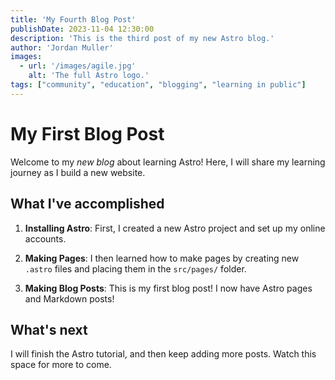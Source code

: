 ```yaml
---
title: 'My Fourth Blog Post'
publishDate: 2023-11-04 12:30:00
description: 'This is the third post of my new Astro blog.'
author: 'Jordan Muller'
images:
  - url: '/images/agile.jpg'
    alt: 'The full Astro logo.'
tags: ["community", "education", "blogging", "learning in public"]
---
```

# My First Blog Post

Welcome to my _new blog_ about learning Astro! Here, I will share my learning journey as I build a new website.

## What I've accomplished

1. **Installing Astro**: First, I created a new Astro project and set up my online accounts.

2. **Making Pages**: I then learned how to make pages by creating new `.astro` files and placing them in the `src/pages/` folder.

3. **Making Blog Posts**: This is my first blog post! I now have Astro pages and Markdown posts!

## What's next

I will finish the Astro tutorial, and then keep adding more posts. Watch this space for more to come.